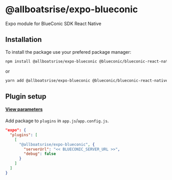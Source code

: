 # @allboatsrise/expo-blueconic

Expo module for BlueConic SDK React Native

## Installation

To install the package use your prefered package manager:

```bash
npm install @allboatsrise/expo-blueconic @blueconic/blueconic-react-native
```
or
```bash
yarn add @allboatsrise/expo-blueconic @blueconic/blueconic-react-native
```

## Plugin setup
#### [View parameters](#plugin-parameters)

Add package to `plugins` in `app.js`/`app.config.js`.

```json
"expo": {
  "plugins": [
    [
      "@allboatsrise/expo-blueconic", {
        "serverUrl": "<< BLUECONIC_SERVER_URL >>",
        "debug": false
      }
    ]
  ]
}
```

